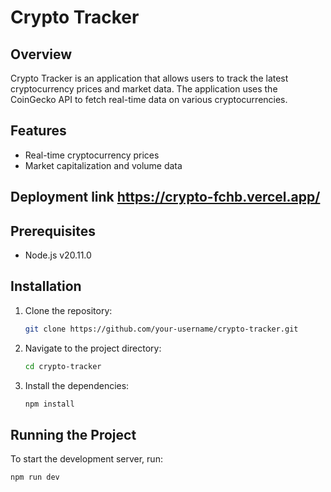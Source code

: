 # Crypto Tracker

## Overview

Crypto Tracker is an application that allows users to track the latest cryptocurrency prices and market data. The application uses the CoinGecko API to fetch real-time data on various cryptocurrencies. 

## Features

- Real-time cryptocurrency prices
- Market capitalization and volume data


## Deployment link https://crypto-fchb.vercel.app/


## Prerequisites

- Node.js v20.11.0

## Installation

1. Clone the repository:

    ```bash
    git clone https://github.com/your-username/crypto-tracker.git
    ```

2. Navigate to the project directory:

    ```bash
    cd crypto-tracker
    ```

3. Install the dependencies:

    ```bash
    npm install
    ```

## Running the Project

To start the development server, run:

```bash
npm run dev
